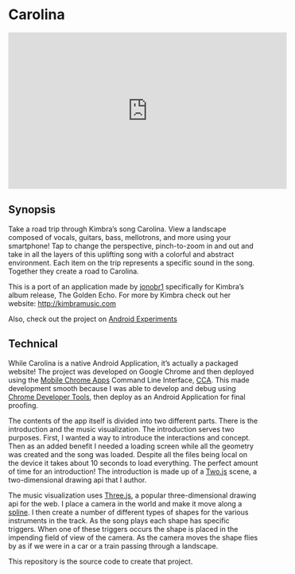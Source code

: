 # Carolina

<center><iframe width="560" height="315" src="https://www.youtube.com/embed/WWb1y2lsOv0" frameborder="0" allowfullscreen></iframe></center>

## Synopsis

Take a road trip through Kimbra’s song Carolina. View a landscape composed of vocals, guitars, bass, mellotrons, and more using your smartphone! Tap to change the perspective, pinch-to-zoom in and out and take in all the layers of this uplifting song with a colorful and abstract environment. Each item on the trip represents a specific sound in the song. Together they create a road to Carolina.

This is a port of an application made by [jonobr1](http://jonobr1.com/) specifically for Kimbra’s album release, The Golden Echo. For more by Kimbra check out her website: http://kimbramusic.com

Also, check out the project on [Android Experiments](http://androidexperiments.com/experiment/carolina)

## Technical

While Carolina is a native Android Application, it’s actually a packaged website! The project was developed on Google Chrome and then deployed using the [Mobile Chrome Apps](https://github.com/MobileChromeApps/mobile-chrome-apps) Command Line Interface, [CCA](https://github.com/MobileChromeApps/mobile-chrome-apps/blob/master/docs/Installation.md#install-the-cca-command-line-tool). This made development smooth because I was able to develop and debug using [Chrome Developer Tools](https://developer.chrome.com/devtools), then deploy as an Android Application for final proofing.

The contents of the app itself is divided into two different parts. There is the introduction and the music visualization. The introduction serves two purposes. First, I wanted a way to introduce the interactions and concept. Then as an added benefit I needed a loading screen while all the geometry was created and the song was loaded. Despite all the files being local on the device it takes about 10 seconds to load everything. The perfect amount of time for an introduction! The introduction is made up of a [Two.js](http://jonobr1.github.io/two.js) scene, a two-dimensional drawing api that I author.

The music visualization uses [Three.js](http://threejs.org), a popular three-dimensional drawing api for the web. I place a camera in the world and make it move along a [spline](https://github.com/mrdoob/three.js/blob/master/src/extras/curves/SplineCurve3.js). I then create a number of different types of shapes for the various instruments in the track. As the song plays each shape has specific triggers. When one of these triggers occurs the shape is placed in the impending field of view of the camera. As the camera moves the shape flies by as if we were in a car or a train passing through a landscape.

This repository is the source code to create that project.

